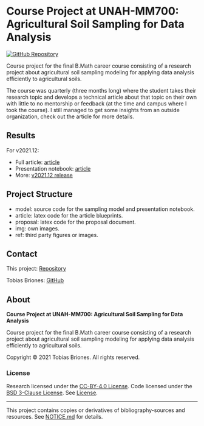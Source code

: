 # Course Project at UNAH-MM700: Agricultural Soil Sampling for Data Analysis

[![GitHub Repository](https://raw.githubusercontent.com/tobiasbriones/general-images/main/example-projects/badges/ep-gh-repo-badge.svg)](https://github.com/tobiasbriones/cp-unah-mm700-agricultural-soil-sampling-for-data-analysis)

Course project for the final B.Math career course consisting of a research
project about agricultural soil sampling modeling for applying data analysis
efficiently to agricultural soils.

The course was quarterly (three months long) where the student takes their
research topic and develops a technical article about that topic on their own
with little to no mentorship or feedback (at the time and campus where I took
the course). I still managed to get some insights from an outside organization,
check out the article for more details.

## Results

For v2021.12:

- Full article: [article](https://github.com/tobiasbriones/cp-unah-mm700-agricultural-soil-sampling-for-data-analysis/releases/download/v2021.12/research-2021.12.pdf)
- Presentation notebook: [article](https://github.com/tobiasbriones/cp-unah-mm700-agricultural-soil-sampling-for-data-analysis/releases/download/v2021.12/process-2021.12.pdf)
- More: [v2021.12 release](https://github.com/tobiasbriones/cp-unah-mm700-agricultural-soil-sampling-for-data-analysis/releases/tag/v2021.12)

## Project Structure

- model: source code for the sampling model and presentation notebook.
- article: latex code for the article blueprints.
- proposal: latex code for the proposal document.
- img: own images.
- ref: third party figures or images.

## Contact

This project:
[Repository](https://github.com/tobiasbriones/cp-unah-mm700-agricultural-soil-sampling-for-data-analysis)

Tobias Briones: [GitHub](https://github.com/tobiasbriones)

## About

**Course Project at UNAH-MM700: Agricultural Soil Sampling for Data Analysis**

Course project for the final B.Math career course consisting of a research
project about agricultural soil sampling modeling for applying data analysis
efficiently to agricultural soils.

Copyright © 2021 Tobias Briones. All rights reserved.

### License

Research licensed under the [CC-BY-4.0 License](./LICENSE-CC). Code licensed
under the [BSD 3-Clause License](./LICENSE-BSD). See [License](./LICENSE.md).

---

This project contains copies or derivatives of bibliography-sources and
resources. See [NOTICE.md](./NOTICE.md) for details.
